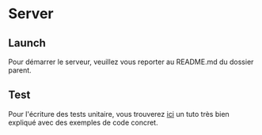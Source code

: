 # Server

## Launch
Pour démarrer le serveur, veuillez vous reporter au README.md du dossier parent.

## Test
Pour l'écriture des tests unitaire, vous trouverez [ici](https://codeburst.io/javascript-unit-testing-using-mocha-and-chai-1d97d9f18e71) un tuto très bien expliqué avec des exemples de code concret.
